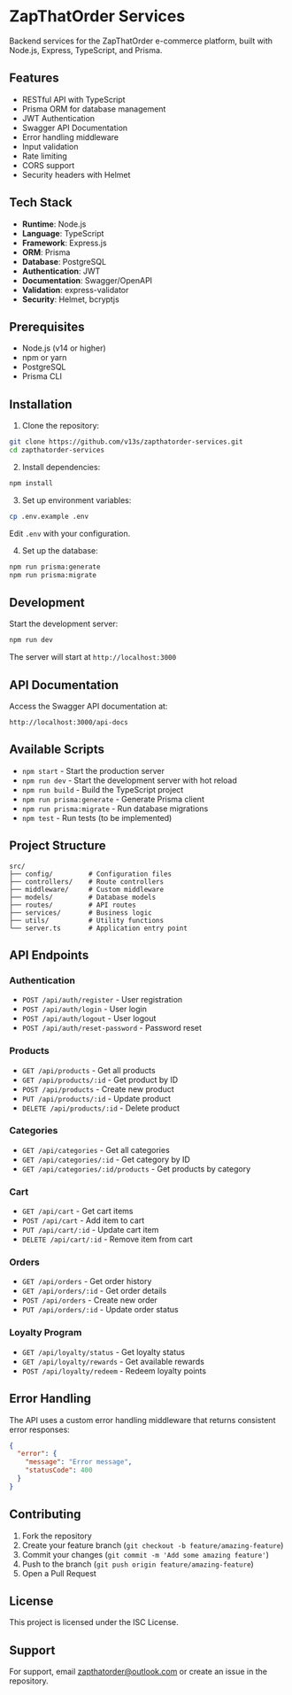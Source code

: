 # ZapThatOrder Services

Backend services for the ZapThatOrder e-commerce platform, built with Node.js, Express, TypeScript, and Prisma.

## Features

- RESTful API with TypeScript
- Prisma ORM for database management
- JWT Authentication
- Swagger API Documentation
- Error handling middleware
- Input validation
- Rate limiting
- CORS support
- Security headers with Helmet

## Tech Stack

- **Runtime**: Node.js
- **Language**: TypeScript
- **Framework**: Express.js
- **ORM**: Prisma
- **Database**: PostgreSQL
- **Authentication**: JWT
- **Documentation**: Swagger/OpenAPI
- **Validation**: express-validator
- **Security**: Helmet, bcryptjs

## Prerequisites

- Node.js (v14 or higher)
- npm or yarn
- PostgreSQL
- Prisma CLI

## Installation

1. Clone the repository:
```bash
git clone https://github.com/v13s/zapthatorder-services.git
cd zapthatorder-services
```

2. Install dependencies:
```bash
npm install
```

3. Set up environment variables:
```bash
cp .env.example .env
```
Edit `.env` with your configuration.

4. Set up the database:
```bash
npm run prisma:generate
npm run prisma:migrate
```

## Development

Start the development server:
```bash
npm run dev
```

The server will start at `http://localhost:3000`

## API Documentation

Access the Swagger API documentation at:
```
http://localhost:3000/api-docs
```

## Available Scripts

- `npm start` - Start the production server
- `npm run dev` - Start the development server with hot reload
- `npm run build` - Build the TypeScript project
- `npm run prisma:generate` - Generate Prisma client
- `npm run prisma:migrate` - Run database migrations
- `npm test` - Run tests (to be implemented)

## Project Structure

```
src/
├── config/         # Configuration files
├── controllers/    # Route controllers
├── middleware/     # Custom middleware
├── models/         # Database models
├── routes/         # API routes
├── services/       # Business logic
├── utils/          # Utility functions
└── server.ts       # Application entry point
```

## API Endpoints

### Authentication
- `POST /api/auth/register` - User registration
- `POST /api/auth/login` - User login
- `POST /api/auth/logout` - User logout
- `POST /api/auth/reset-password` - Password reset

### Products
- `GET /api/products` - Get all products
- `GET /api/products/:id` - Get product by ID
- `POST /api/products` - Create new product
- `PUT /api/products/:id` - Update product
- `DELETE /api/products/:id` - Delete product

### Categories
- `GET /api/categories` - Get all categories
- `GET /api/categories/:id` - Get category by ID
- `GET /api/categories/:id/products` - Get products by category

### Cart
- `GET /api/cart` - Get cart items
- `POST /api/cart` - Add item to cart
- `PUT /api/cart/:id` - Update cart item
- `DELETE /api/cart/:id` - Remove item from cart

### Orders
- `GET /api/orders` - Get order history
- `GET /api/orders/:id` - Get order details
- `POST /api/orders` - Create new order
- `PUT /api/orders/:id` - Update order status

### Loyalty Program
- `GET /api/loyalty/status` - Get loyalty status
- `GET /api/loyalty/rewards` - Get available rewards
- `POST /api/loyalty/redeem` - Redeem loyalty points

## Error Handling

The API uses a custom error handling middleware that returns consistent error responses:

```json
{
  "error": {
    "message": "Error message",
    "statusCode": 400
  }
}
```

## Contributing

1. Fork the repository
2. Create your feature branch (`git checkout -b feature/amazing-feature`)
3. Commit your changes (`git commit -m 'Add some amazing feature'`)
4. Push to the branch (`git push origin feature/amazing-feature`)
5. Open a Pull Request

## License

This project is licensed under the ISC License.

## Support

For support, email zapthatorder@outlook.com or create an issue in the repository. 